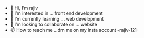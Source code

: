 - 👋 Hi, I’m rajiv
- 👀 I’m interested in ... front end development
- 🌱 I’m currently learning ... web development
- 💞️ I’m looking to collaborate on ... website
- 📫 How to reach me ...dm me on my insta account -rajiv-121-

<!---
AnujDubey01/AnujDubey01 is a ✨ special ✨ repository because its `README.md` (this file) appears on your GitHub profile.
You can click the Preview link to take a look at your changes.
--->
